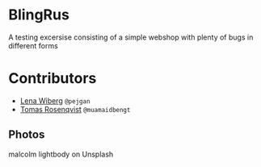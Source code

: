 # BlingRus
A testing excersise consisting of a simple webshop with plenty of bugs in different forms

# Contributors

- [Lena Wiberg](https://github.com/pejgan) `@pejgan`
- [Tomas Rosenqvist](https://github.com/muamaidbengt) `@muamaidbengt`

## Photos
malcolm lightbody on Unsplash
